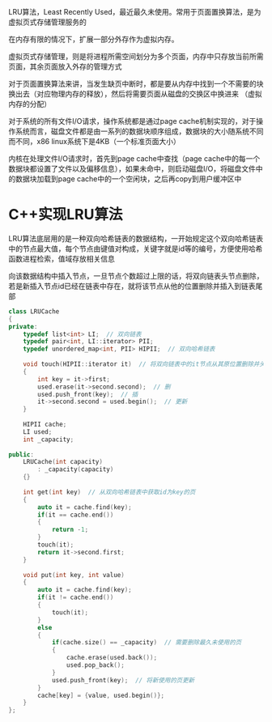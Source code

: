 LRU算法，Least Recently Used，最近最久未使用。常用于页面置换算法，是为虚拟页式存储管理服务的



在内存有限的情况下，扩展一部分外存作为虚拟内存。

虚拟页式存储管理，则是将进程所需空间划分为多个页面，内存中只存放当前所需页面，其余页面放入外存的管理方式

对于页面置换算法来讲，当发生缺页中断时，都是要从内存中找到一个不需要的块换出去（对应物理内存的释放），然后将需要页面从磁盘的交换区中换进来 （虚拟内存的分配）

对于系统的所有文件I/O请求，操作系统都是通过page cache机制实现的，对于操作系统而言，磁盘文件都是由一系列的数据块顺序组成，数据块的大小随系统不同而不同，x86 linux系统下是4KB（一个标准页面大小）

内核在处理文件I/O请求时，首先到page  cache中查找（page cache中的每一个数据块都设置了文件以及偏移信息），如果未命中，则启动磁盘I/O，将磁盘文件中的数据块加载到page cache中的一个空闲块，之后再copy到用户缓冲区中

# C++实现LRU算法

LRU算法底层用的是一种双向哈希链表的数据结构，一开始规定这个双向哈希链表中的节点最大值，每个节点由键值对构成，关键字就是id等的编号，方便使用哈希函数进程检索，值域存放相关信息

向该数据结构中插入节点，一旦节点个数超过上限的话，将双向链表头节点删除，若是新插入节点id已经在链表中存在，就将该节点从他的位置删除并插入到链表尾部

```cpp
class LRUCache
{
private:
    typedef list<int> LI;  // 双向链表
    typedef pair<int, LI::iterator> PII;
    typedef unordered_map<int, PII> HIPII;  // 双向哈希链表
    
    void touch(HIPII::iterator it)  // 将双向链表中的it节点从其原位置删除并头插到已用链表中，表示才刚使用
    {
        int key = it->first;
        used.erase(it->second.second);  // 删
        used.push_front(key);  // 插
        it->second.second = used.begin();  // 更新
    }
    
    HIPII cache;
    LI used;
    int _capacity;
    
public:
    LRUCache(int capacity)
        : _capacity(capacity)
    {}
    
    int get(int key)  // 从双向哈希链表中获取id为key的页
    {
        auto it = cache.find(key);
        if(it == cache.end())
        {
            return -1;
        }
        touch(it);
        return it->second.first;
    }
    
    void put(int key, int value)
    {
        auto it = cache.find(key);
        if(it != cache.end())
        {
            touch(it);
        }
        else
        {
            if(cache.size() == _capacity)  // 需要删除最久未使用的页
            {
                cache.erase(used.back());
                used.pop_back();
            }
            used.push_front(key);  // 将新使用的页更新
        }
        cache[key] = {value, used.begin()};
    }
};
```

